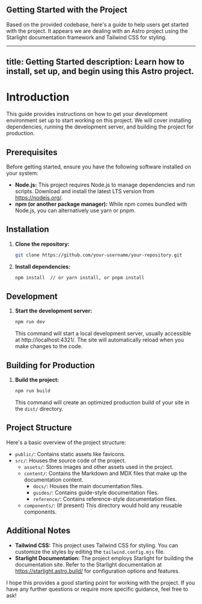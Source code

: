 ## Getting Started with the Project

Based on the provided codebase, here's a guide to help users get started with the project. It appears we are dealing with an Astro project using the Starlight documentation framework and Tailwind CSS for styling.

---
title: Getting Started
description: Learn how to install, set up, and begin using this Astro project.
---

# Introduction

This guide provides instructions on how to get your development environment set up to start working on this project. We will cover installing dependencies, running the development server, and building the project for production.

## Prerequisites

Before getting started, ensure you have the following software installed on your system:

*   **Node.js:** This project requires Node.js to manage dependencies and run scripts. Download and install the latest LTS version from https://nodejs.org/.
*   **npm (or another package manager):** While npm comes bundled with Node.js, you can alternatively use yarn or pnpm. 

## Installation

1.  **Clone the repository:**

    ```bash
    git clone https://github.com/your-username/your-repository.git
    ```

2.  **Install dependencies:**

    ```bash
    npm install  // or yarn install, or pnpm install
    ```

## Development

1.  **Start the development server:**

    ```bash
    npm run dev 
    ```

    This command will start a local development server, usually accessible at http://localhost:4321/. The site will automatically reload when you make changes to the code.

## Building for Production

1.  **Build the project:**

    ```bash
    npm run build
    ```

    This command will create an optimized production build of your site in the `dist/` directory. 

## Project Structure

Here's a basic overview of the project structure: 

*   `public/`: Contains static assets like favicons.
*   `src/`: Houses the source code of the project.
    *   `assets/`: Stores images and other assets used in the project.
    *   `content/`: Contains the Markdown and MDX files that make up the documentation content.
        *   `docs/`: Houses the main documentation files.
        *   `guides/`: Contains guide-style documentation files. 
        *   `reference/`: Contains reference-style documentation files.
    *   `components/`: (If present) This directory would hold any reusable components.

## Additional Notes 

*   **Tailwind CSS:** This project uses Tailwind CSS for styling. You can customize the styles by editing the `tailwind.config.mjs` file.
*   **Starlight Documentation:** The project employs Starlight for building the documentation site. Refer to the Starlight documentation at https://starlight.astro.build/ for configuration options and features.

I hope this provides a good starting point for working with the project. If you have any further questions or require more specific guidance, feel free to ask! 
